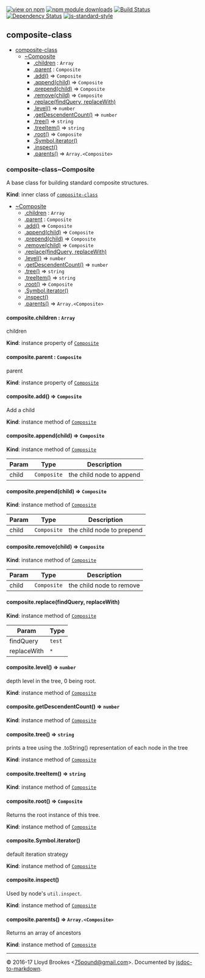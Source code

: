 [![view on npm](https://img.shields.io/npm/v/composite-class.svg)](https://www.npmjs.org/package/composite-class)
[![npm module downloads](https://img.shields.io/npm/dt/composite-class.svg)](https://www.npmjs.org/package/composite-class)
[![Build Status](https://travis-ci.org/jsdoc2md/composite-class.svg?branch=master)](https://travis-ci.org/jsdoc2md/composite-class)
[![Dependency Status](https://david-dm.org/jsdoc2md/composite-class.svg)](https://david-dm.org/jsdoc2md/composite-class)
[![js-standard-style](https://img.shields.io/badge/code%20style-standard-brightgreen.svg)](https://github.com/feross/standard)

<a name="module_composite-class"></a>

## composite-class

* [composite-class](#module_composite-class)
    * [~Composite](#module_composite-class..Composite)
        * [.children](#module_composite-class..Composite.Composite+children) : <code>Array</code>
        * [.parent](#module_composite-class..Composite.Composite+parent) : <code>Composite</code>
        * [.add()](#module_composite-class..Composite+add) ⇒ <code>Composite</code>
        * [.append(child)](#module_composite-class..Composite+append) ⇒ <code>Composite</code>
        * [.prepend(child)](#module_composite-class..Composite+prepend) ⇒ <code>Composite</code>
        * [.remove(child)](#module_composite-class..Composite+remove) ⇒ <code>Composite</code>
        * [.replace(findQuery, replaceWith)](#module_composite-class..Composite+replace)
        * [.level()](#module_composite-class..Composite+level) ⇒ <code>number</code>
        * [.getDescendentCount()](#module_composite-class..Composite+getDescendentCount) ⇒ <code>number</code>
        * [.tree()](#module_composite-class..Composite+tree) ⇒ <code>string</code>
        * [.treeItem()](#module_composite-class..Composite+treeItem) ⇒ <code>string</code>
        * [.root()](#module_composite-class..Composite+root) ⇒ <code>Composite</code>
        * [.Symbol.iterator()](#module_composite-class..Composite+Symbol.iterator)
        * [.inspect()](#module_composite-class..Composite+inspect)
        * [.parents()](#module_composite-class..Composite+parents) ⇒ <code>Array.&lt;Composite&gt;</code>

<a name="module_composite-class..Composite"></a>

### composite-class~Composite
A base class for building standard composite structures.

**Kind**: inner class of [<code>composite-class</code>](#module_composite-class)  

* [~Composite](#module_composite-class..Composite)
    * [.children](#module_composite-class..Composite.Composite+children) : <code>Array</code>
    * [.parent](#module_composite-class..Composite.Composite+parent) : <code>Composite</code>
    * [.add()](#module_composite-class..Composite+add) ⇒ <code>Composite</code>
    * [.append(child)](#module_composite-class..Composite+append) ⇒ <code>Composite</code>
    * [.prepend(child)](#module_composite-class..Composite+prepend) ⇒ <code>Composite</code>
    * [.remove(child)](#module_composite-class..Composite+remove) ⇒ <code>Composite</code>
    * [.replace(findQuery, replaceWith)](#module_composite-class..Composite+replace)
    * [.level()](#module_composite-class..Composite+level) ⇒ <code>number</code>
    * [.getDescendentCount()](#module_composite-class..Composite+getDescendentCount) ⇒ <code>number</code>
    * [.tree()](#module_composite-class..Composite+tree) ⇒ <code>string</code>
    * [.treeItem()](#module_composite-class..Composite+treeItem) ⇒ <code>string</code>
    * [.root()](#module_composite-class..Composite+root) ⇒ <code>Composite</code>
    * [.Symbol.iterator()](#module_composite-class..Composite+Symbol.iterator)
    * [.inspect()](#module_composite-class..Composite+inspect)
    * [.parents()](#module_composite-class..Composite+parents) ⇒ <code>Array.&lt;Composite&gt;</code>

<a name="module_composite-class..Composite.Composite+children"></a>

#### composite.children : <code>Array</code>
children

**Kind**: instance property of [<code>Composite</code>](#module_composite-class..Composite)  
<a name="module_composite-class..Composite.Composite+parent"></a>

#### composite.parent : <code>Composite</code>
parent

**Kind**: instance property of [<code>Composite</code>](#module_composite-class..Composite)  
<a name="module_composite-class..Composite+add"></a>

#### composite.add() ⇒ <code>Composite</code>
Add a child

**Kind**: instance method of [<code>Composite</code>](#module_composite-class..Composite)  
<a name="module_composite-class..Composite+append"></a>

#### composite.append(child) ⇒ <code>Composite</code>
**Kind**: instance method of [<code>Composite</code>](#module_composite-class..Composite)  

| Param | Type | Description |
| --- | --- | --- |
| child | <code>Composite</code> | the child node to append |

<a name="module_composite-class..Composite+prepend"></a>

#### composite.prepend(child) ⇒ <code>Composite</code>
**Kind**: instance method of [<code>Composite</code>](#module_composite-class..Composite)  

| Param | Type | Description |
| --- | --- | --- |
| child | <code>Composite</code> | the child node to prepend |

<a name="module_composite-class..Composite+remove"></a>

#### composite.remove(child) ⇒ <code>Composite</code>
**Kind**: instance method of [<code>Composite</code>](#module_composite-class..Composite)  

| Param | Type | Description |
| --- | --- | --- |
| child | <code>Composite</code> | the child node to remove |

<a name="module_composite-class..Composite+replace"></a>

#### composite.replace(findQuery, replaceWith)
**Kind**: instance method of [<code>Composite</code>](#module_composite-class..Composite)  

| Param | Type |
| --- | --- |
| findQuery | <code>test</code> | 
| replaceWith | <code>\*</code> | 

<a name="module_composite-class..Composite+level"></a>

#### composite.level() ⇒ <code>number</code>
depth level in the tree, 0 being root.

**Kind**: instance method of [<code>Composite</code>](#module_composite-class..Composite)  
<a name="module_composite-class..Composite+getDescendentCount"></a>

#### composite.getDescendentCount() ⇒ <code>number</code>
**Kind**: instance method of [<code>Composite</code>](#module_composite-class..Composite)  
<a name="module_composite-class..Composite+tree"></a>

#### composite.tree() ⇒ <code>string</code>
prints a tree using the .toString() representation of each node in the tree

**Kind**: instance method of [<code>Composite</code>](#module_composite-class..Composite)  
<a name="module_composite-class..Composite+treeItem"></a>

#### composite.treeItem() ⇒ <code>string</code>
**Kind**: instance method of [<code>Composite</code>](#module_composite-class..Composite)  
<a name="module_composite-class..Composite+root"></a>

#### composite.root() ⇒ <code>Composite</code>
Returns the root instance of this tree.

**Kind**: instance method of [<code>Composite</code>](#module_composite-class..Composite)  
<a name="module_composite-class..Composite+Symbol.iterator"></a>

#### composite.Symbol.iterator()
default iteration strategy

**Kind**: instance method of [<code>Composite</code>](#module_composite-class..Composite)  
<a name="module_composite-class..Composite+inspect"></a>

#### composite.inspect()
Used by node's `util.inspect`.

**Kind**: instance method of [<code>Composite</code>](#module_composite-class..Composite)  
<a name="module_composite-class..Composite+parents"></a>

#### composite.parents() ⇒ <code>Array.&lt;Composite&gt;</code>
Returns an array of ancestors

**Kind**: instance method of [<code>Composite</code>](#module_composite-class..Composite)  

* * *

&copy; 2016-17 Lloyd Brookes \<75pound@gmail.com\>. Documented by [jsdoc-to-markdown](https://github.com/jsdoc2md/jsdoc-to-markdown).
